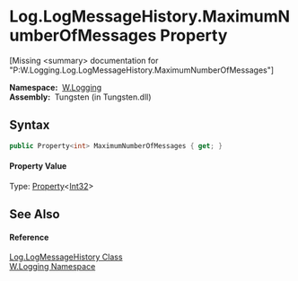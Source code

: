 Log.LogMessageHistory.MaximumNumberOfMessages Property
======================================================
  
[Missing &lt;summary> documentation for "P:W.Logging.Log.LogMessageHistory.MaximumNumberOfMessages"]


  **Namespace:**  [W.Logging][1]  
  **Assembly:**  Tungsten (in Tungsten.dll)

Syntax
------

```csharp
public Property<int> MaximumNumberOfMessages { get; }
```

#### Property Value
Type: [Property][2]&lt;[Int32][3]>

See Also
--------

#### Reference
[Log.LogMessageHistory Class][4]  
[W.Logging Namespace][1]  

[1]: ../README.md
[2]: ../../W/Property_1/README.md
[3]: http://msdn.microsoft.com/en-us/library/td2s409d
[4]: README.md